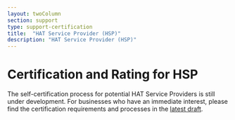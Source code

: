 ```yaml
---
layout: twoColumn
section: support
type: support-certification
title:  "HAT Service Provider (HSP)"
description: "HAT Service Provider (HSP)"
---
```


# Certification and Rating for HSP


The self-certification process for potential HAT Service Providers is still under development. For businesses who have an immediate interest, please find the certification requirements and processes in the [latest draft](https://github.com/Hub-of-all-Things/open-source-developer-portal/blob/master/app/images/HAT%20Certification-V1.0%20Draft4%20%20XM%20-%205-2-2017.pdf).
